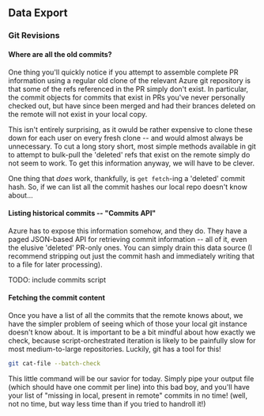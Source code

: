 ## Data Export

### Git Revisions

#### Where are all the old commits?

One thing you'll quickly notice if you attempt to assemble complete PR
information using a regular old clone of the relevant Azure git repository is
that some of the refs referenced in the PR simply don't exist. In particular,
the commit objects for commits that exist in PRs you've never personally checked
out, but have since been merged and had their brances deleted on the remote will
not exist in your local copy.

This isn't entirely surprising, as it owuld be rather expensive to clone these
down for each user on every fresh clone -- and would almost always be
unnecessary. To cut a long story short, most simple methods available in git to
attempt to bulk-pull the 'deleted' refs that exist on the remote simply do not
seem to work. To get this information anyway, we will have to be clever.

One thing that _does_ work, thankfully, is `get fetch`-ing a 'deleted' commit
hash. So, if we can list all the commit hashes our local repo doesn't know
about...

#### Listing historical commits -- "Commits API"

Azure has to expose this information somehow, and they do. They have a paged
JSON-based API for retrieving commit information -- all of it, even the elusive
'deleted' PR-only ones. You can simply drain this data source (I recommend
stripping out just the commit hash and immediately writing that to a file for
later processing).

TODO: include commits script

#### Fetching the commit content

Once you have a list of all the commits that the remote knows about, we have the
simpler problem of seeing which of those your local git instance doesn't know
about. It is important to be a bit mindful about how exactly we check, because
script-orchestrated iteration is likely to be painfully slow for most
medium-to-large repositories. Luckily, git has a tool for this!

```bash
git cat-file --batch-check
```

This little command will be our savior for today. Simply pipe your output file
(which should have one commit per line) into this bad boy, and you'll have your
list of "missing in local, present in remote" commits in no time! (well, not no
time, but way less time than if you tried to handroll it!)

